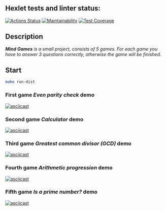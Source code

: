 ## Hexlet tests and linter status:
[![Actions Status](https://github.com/DariaPolubenko/java-project-61/actions/workflows/hexlet-check.yml/badge.svg)](https://github.com/DariaPolubenko/java-project-61/actions)
[![Maintainability](https://api.codeclimate.com/v1/badges/3770e3a7d9adb8ce2b82/maintainability)](https://codeclimate.com/github/DariaPolubenko/java-project-61/maintainability)
[![Test Coverage](https://api.codeclimate.com/v1/badges/3770e3a7d9adb8ce2b82/test_coverage)](https://codeclimate.com/github/DariaPolubenko/java-project-61/test_coverage)

## Description
_**Mind Games** is a small project, consists of 5 games. 
For each game you have to answer 3 questions correctly, otherwise the game will be finished._ 

## Start

```bash
make run-dist
```


### First game *Even parity check* demo
[![asciicast](https://asciinema.org/a/643724.svg)](https://asciinema.org/a/643724)



### Second game *Сalculator* demo
[![asciicast](https://asciinema.org/a/643790.svg)](https://asciinema.org/a/643790)



### Third game *Greatest common divisor (GCD)* demo
[![asciicast](https://asciinema.org/a/644151.svg)](https://asciinema.org/a/644151)



### Fourth game *Arithmetic progression* demo
[![asciicast](https://asciinema.org/a/645093.svg)](https://asciinema.org/a/645093)


### Fifth game *Is a prime number?* demo
[![asciicast](https://asciinema.org/a/645100.svg)](https://asciinema.org/a/645100)


